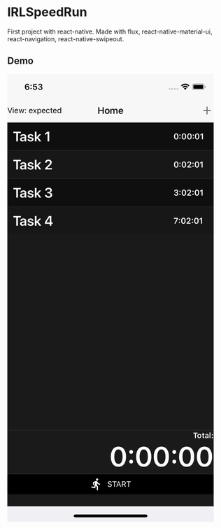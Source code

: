 # IRLSpeedRun
First project with react-native. Made with flux, react-native-material-ui, react-navigation, react-native-swipeout.

## Demo
![Hi](/images/demo0.png)



